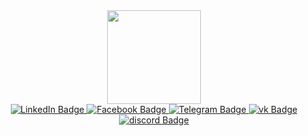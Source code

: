 <div id="header" align="center">
<!--   <img src="https://media.giphy.com/media/M9gbBd9nbDrOTu1Mqx/giphy.gif" width="100"/> -->
  <img src="https://media.giphy.com/media/M4NykXxUE0HAcK7UJ6/giphy.gif" width="150"/>
  <div id="badges">
  <a href="https://www.linkedin.com/in/aleksei-rbo-8a357b271/">
    <img src="https://img.shields.io/badge/LinkedIn-black?style=for-the-badge&logo=linkedin&logoColor=white" alt="LinkedIn Badge"/>
  </a>
  <a href="https://www.facebook.com/profile.php?id=100086984721374">
    <img src="https://img.shields.io/badge/Facebook-black?style=for-the-badge&logo=facebook&logoColor=white" alt="Facebook Badge"/>
  </a>
  <a href="https://t.me/Aleksei_qa">
    <img src="https://img.shields.io/badge/Telegram-black?style=for-the-badge&logo=telegram&logoColor=white" alt="Telegram Badge"/>
  </a>
  <a href="https://vk.com/id596343232">
    <img src="https://img.shields.io/badge/VKontakte-black?style=for-the-badge&logo=vk&logoColor=white" alt="vk Badge"/>
  </a>
  <a href="https://discord.gg/JnEChbmD">
    <img src="https://img.shields.io/badge/Discord-black?style=for-the-badge&logo=discord&logoColor=white" alt="discord Badge"/>
  </a>
  
  
    
  
  
</div>
</div>


